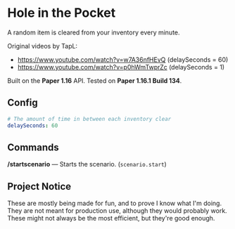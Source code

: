 # Hole in the Pocket
A random item is cleared from your inventory every minute.

Original videos by TapL:
* https://www.youtube.com/watch?v=w7A36nfHEvQ (delaySeconds = 60)
* https://www.youtube.com/watch?v=p0hWmTwprZc (delaySeconds = 1)

Built on the **Paper 1.16** API. Tested on **Paper 1.16.1 Build 134**.

## Config
```yaml
# The amount of time in between each inventory clear
delaySeconds: 60
```

## Commands
**/startscenario** &mdash; Starts the scenario. (`scenario.start`)

## Project Notice
These are mostly being made for fun, and to prove I know what I'm doing. They
are not meant for production use, although they would probably work. These
might not always be the most efficient, but they're good enough.
